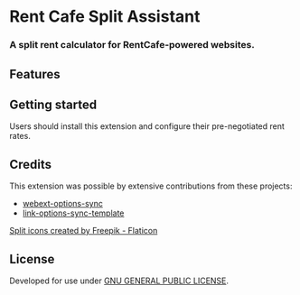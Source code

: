 # Rent Cafe Split Assistant

### A split rent calculator for RentCafe-powered websites.

## Features

## Getting started

Users should install this extension and configure their pre-negotiated rent rates.

## Credits

This extension was possible by extensive contributions from these projects:
- [webext-options-sync](https://github.com/fregante/webext-options-sync)
- [link-options-sync-template](https://github.com/fregante/browser-extension-template)

<a href="https://www.flaticon.com/free-icons/split" title="split icons">Split icons created by Freepik - Flaticon</a>

## License

Developed for use under [GNU GENERAL PUBLIC LICENSE](LICENSE).
